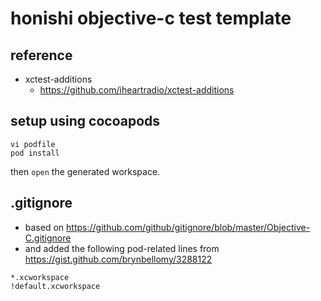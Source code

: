 honishi objective-c test template
==
reference
--
* xctest-additions
    * https://github.com/iheartradio/xctest-additions

setup using cocoapods
--
````
vi podfile
pod install
````
then `open` the generated workspace.

.gitignore
--
* based on https://github.com/github/gitignore/blob/master/Objective-C.gitignore
* and added the following pod-related lines from https://gist.github.com/brynbellomy/3288122
````
*.xcworkspace
!default.xcworkspace
````

